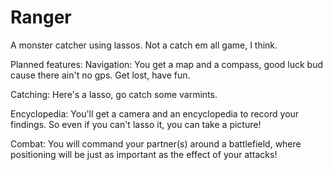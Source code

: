 # Ranger
 A monster catcher using lassos. Not a catch em all game, I think.
 
 Planned features:
 Navigation:
 You get a map and a compass, good luck bud cause there ain't no gps. Get lost, have fun.
 
 Catching:
 Here's a lasso, go catch some varmints.
 
 Encyclopedia:
 You'll get a camera and an encyclopedia to record your findings. So even if you can't lasso it, you can take a picture!

 Combat:
 You will command your partner(s) around a battlefield, where positioning will be just as important as the effect of your attacks!
